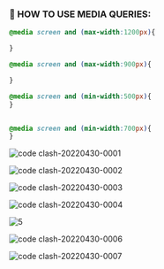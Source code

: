 ### 📢 HOW TO USE MEDIA QUERIES:

```css
@media screen and (max-width:1200px){

}

@media screen and (max-width:900px){

}

@media screen and (min-width:500px){
}


@media screen and (min-width:700px){
}
```

![code clash-20220430-0001](https://user-images.githubusercontent.com/71178740/166090018-f298cf7c-a8f9-4c0c-a3fa-ff5d2ff96f95.jpg)

![code clash-20220430-0002](https://user-images.githubusercontent.com/71178740/166090019-c2184797-2f02-4685-9e0f-9b44f3918e4c.jpg)

![code clash-20220430-0003](https://user-images.githubusercontent.com/71178740/166090020-b0ab196d-3cb5-4aa8-b52f-751268395871.jpg)

![code clash-20220430-0004](https://user-images.githubusercontent.com/71178740/166090025-d34cc50e-b664-4338-897f-7d789847ed02.jpg)

![5](https://user-images.githubusercontent.com/71178740/166090846-1d1977ec-d43f-4eb5-b1a9-02d40782518d.jpg)

![code clash-20220430-0006](https://user-images.githubusercontent.com/71178740/166090041-b02b7790-41ba-4340-89f3-f5ae20681cda.jpg)

![code clash-20220430-0007](https://user-images.githubusercontent.com/71178740/166090047-ab40ff95-6f52-4322-9aac-3374c9e2adc5.jpg)



